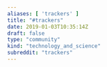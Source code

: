 ```yaml
---
aliases: [ 'trackers' ]
title: "#trackers"
date: 2019-01-03T10:35:14Z
draft: false
type: "community"
kind: "technology_and_science"
subreddit: "trackers"
---
```

